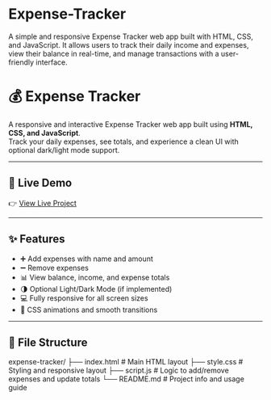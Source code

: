 # Expense-Tracker
A simple and responsive Expense Tracker web app built with HTML, CSS, and JavaScript. It allows users to track their daily income and expenses, view their balance in real-time, and manage transactions with a user-friendly interface.

# 💰 Expense Tracker

A responsive and interactive Expense Tracker web app built using **HTML, CSS, and JavaScript**.  
Track your daily expenses, see totals, and experience a clean UI with optional dark/light mode support.

---

## 🚀 Live Demo

👉 [View Live Project](https://abarna06r.github.io/expense-tracker/)  


---

## ✨ Features

- ➕ Add expenses with name and amount
- ➖ Remove expenses
- 📊 View balance, income, and expense totals
- 🌗 Optional Light/Dark Mode (if implemented)
- 💻 Fully responsive for all screen sizes
- 🎨 CSS animations and smooth transitions

---

## 📁 File Structure

expense-tracker/
├── index.html # Main HTML layout
├── style.css # Styling and responsive layout
├── script.js # Logic to add/remove expenses and update totals
└── README.md # Project info and usage guide
